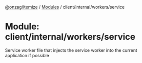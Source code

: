 [@onzag/itemize](../README.md) / [Modules](../modules.md) / client/internal/workers/service

# Module: client/internal/workers/service

Service worker file that injects the service worker
into the current application if possible
